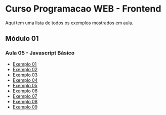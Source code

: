 # Curso Programacao WEB - Frontend
Aqui tem uma lista de todos os exemplos mostrados em aula.
## Módulo 01
### Aula 05 - Javascript Básico
- [Exemplo 01](https://asllow.github.io/curso-programacao-web/aula05/exemplo01/exemplo01.html)
- [Exemplo 02](https://asllow.github.io/curso-programacao-web/aula05/exemplo02/exemplo02.html)
- [Exemplo 03]()
- [Exemplo 04]()
- [Exemplo 05]()
- [Exemplo 06]()
- [Exemplo 07]()
- [Exemplo 08]()
- [Exemplo 09]()